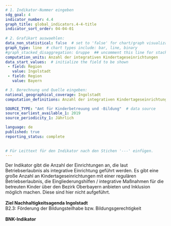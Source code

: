 ```yaml
---
# 1. Indikator-Nummer eingeben 
sdg_goal: 4 
indicator_number: 4.4
graph_title: global_indicators.4-4-title
indicator_sort_order: 04-04-01
 
# 2. Grafikart auswaehlen: 
data_non_statistical: false  # set to 'false' for chart/graph visualization 
graph_type: line  # chart types include: bar, line, binary 
#graph_stacked_disaggregation: Gruppe  ## uncomment this line for stacked bars. eplace 'Geschlecht' with the field of aggregation. 
computation_units: Anzahl der integrativen Kindertageseinrichtungen
data_start_values:  # initialize the field to be shown  
 - field: Region 
   value: Ingolstadt 
 - field: Region 
   value: Bayern 

# 3. Berechnung und Quelle eingeben: 
national_geographical_coverage: Ingolstadt 
computation_definitions: Anzahl der integrativen Kindertageseinrichtungen in Ingolstadt

SOURCE_TYPE: "Amt für Kinderbetreuung und -Bildung"  # data source  
source_earliest_available_1: 2019
source_periodicity_1: Jährlich

language: de   
published: true 
reporting_status: complete
 
 
# Für Leittext für den Indikator nach den Stichen '---' einfügen. 
---
```

Der Indikator gibt die Anzahl der Einrichtungen an, die laut Betriebserlaubnis als integrative Einrichtung geführt werden. Es gibt eine große Anzahl an Kindertageseinrichtungen mit einer regulären Betriebserlaubnis, die Eingliederungshilfen / integrative Maßnahmen für die betreuten Kinder über den Bezirk Oberbayern anbieten und Inklusion möglich machen. Diese sind hier nicht aufgeführt.  <br>
<br>
<b>Ziel Nachhaltigkeitsagenda Ingolstadt</b><br>
B2.3: Förderung der Bildungsteilhabe bzw. Bildungsgerechtigkeit<br>
<br>
<b>BNK-Indikator</b>
